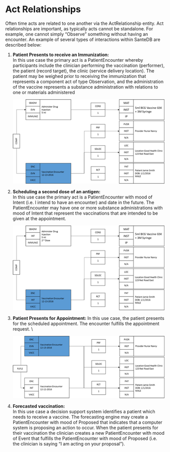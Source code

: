 # Act Relationships

Often time acts are related to one another via the ActRelationship entity. Act relationships are important, as typically acts cannot be standalone. For example, one cannot simply “Observe” something without having an encounter. An example of several types of interactions within SanteDB are described below:

1.  **Patient Presents to receive an Immunization:**\
    &#x20;In this use case the primary act is a PatientEncounter whereby participants include the clinician performing the vaccination (performer), the patient (record target), the clinic (service delivery location). The patient may be weighed prior to receiving the immunization that represents a component act of type Observation, and the administration of the vaccine represents a substance administration with relations to one or materials administered&#x20;

    <img src="../../../../.gitbook/assets/image (104).png" alt="" data-size="original">
2.  **Scheduling a second dose of an antigen:**\
    &#x20;In this use case the primary act is a PatientEncounter with mood of Intent (i.e. I intend to have an encounter) and date in the future. The PatientEncounter may have one or more substance administrations with mood of Intent that represent the vaccinations that are intended to be given at the appointment. &#x20;

    <img src="../../../../.gitbook/assets/image (128).png" alt="" data-size="original">
3.  **Patient Presents for Appointment:** In this use case, the patient presents for the scheduled appointment. The encounter fulfills the appointment request.  \


    <img src="../../../../.gitbook/assets/image (114).png" alt="" data-size="original">
4. **Forecasted vaccination:**\
   &#x20;In this use case a decision support system identifies a patient which needs to receive a vaccine. The forecasting engine may create a PatientEncounter with mood of Proposed that indicates that a computer system is proposing an action to occur. When the patient presents for their vaccination the clinician creates a new PatientEncounter with mood of Event that fulfills the PatientEncounter with mood of Proposed (i.e. the clinician is saying “I am acting on your proposal”).
